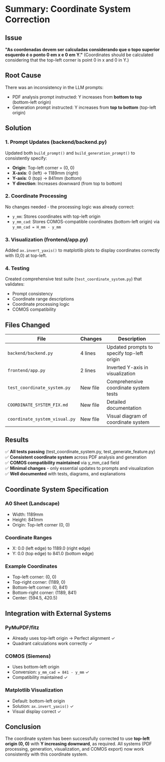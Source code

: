 # Summary: Coordinate System Correction

## Issue
**"As coordenadas devem ser calculadas considerando que o topo superior esquerdo é o ponto 0 em x e 0 em Y."**
(Coordinates should be calculated considering that the top-left corner is point 0 in x and 0 in Y.)

## Root Cause
There was an inconsistency in the LLM prompts:
- PDF analysis prompt instructed: Y increases from **bottom to top** (bottom-left origin)
- Generation prompt instructed: Y increases from **top to bottom** (top-left origin)

## Solution

### 1. Prompt Updates (backend/backend.py)
Updated both `build_prompt()` and `build_generation_prompt()` to consistently specify:
- **Origin**: Top-left corner = (0, 0)
- **X-axis**: 0 (left) → 1189mm (right)
- **Y-axis**: 0 (top) → 841mm (bottom)
- **Y direction**: Increases downward (from top to bottom)

### 2. Coordinate Processing
No changes needed - the processing logic was already correct:
- `y_mm`: Stores coordinates with top-left origin
- `y_mm_cad`: Stores COMOS-compatible coordinates (bottom-left origin) via `y_mm_cad = H_mm - y_mm`

### 3. Visualization (frontend/app.py)
Added `ax.invert_yaxis()` to matplotlib plots to display coordinates correctly with (0,0) at top-left.

### 4. Testing
Created comprehensive test suite (`test_coordinate_system.py`) that validates:
- Prompt consistency
- Coordinate range descriptions
- Coordinate processing logic
- COMOS compatibility

## Files Changed

| File | Changes | Description |
|------|---------|-------------|
| `backend/backend.py` | 4 lines | Updated prompts to specify top-left origin |
| `frontend/app.py` | 2 lines | Inverted Y-axis in visualization |
| `test_coordinate_system.py` | New file | Comprehensive coordinate system tests |
| `COORDINATE_SYSTEM_FIX.md` | New file | Detailed documentation |
| `coordinate_system_visual.py` | New file | Visual diagram of coordinate system |

## Results

✅ **All tests passing** (test_coordinate_system.py, test_generate_feature.py)  
✅ **Consistent coordinate system** across PDF analysis and generation  
✅ **COMOS compatibility maintained** via y_mm_cad field  
✅ **Minimal changes** - only essential updates to prompts and visualization  
✅ **Well documented** with tests, diagrams, and explanations  

## Coordinate System Specification

### A0 Sheet (Landscape)
- Width: 1189mm
- Height: 841mm
- Origin: Top-left corner (0, 0)

### Coordinate Ranges
- X: 0.0 (left edge) to 1189.0 (right edge)
- Y: 0.0 (top edge) to 841.0 (bottom edge)

### Example Coordinates
- Top-left corner: (0, 0)
- Top-right corner: (1189, 0)
- Bottom-left corner: (0, 841)
- Bottom-right corner: (1189, 841)
- Center: (594.5, 420.5)

## Integration with External Systems

### PyMuPDF/fitz
- Already uses top-left origin → Perfect alignment ✓
- Quadrant calculations work correctly ✓

### COMOS (Siemens)
- Uses bottom-left origin
- Conversion: `y_mm_cad = 841 - y_mm` ✓
- Compatibility maintained ✓

### Matplotlib Visualization
- Default: bottom-left origin
- Solution: `ax.invert_yaxis()` ✓
- Visual display correct ✓

## Conclusion

The coordinate system has been successfully corrected to use **top-left origin (0, 0)** with **Y increasing downward**, as required. All systems (PDF processing, generation, visualization, and COMOS export) now work consistently with this coordinate system.
